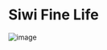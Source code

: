 # Siwi Fine Life

![image](https://github.com/siwilizhao/siwi-fine-life/blob/master/storage/design/diagram.png)


